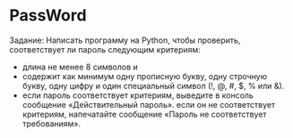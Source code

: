 # PassWord

Задание:
Написать программу на Python, чтобы проверить, соответствует ли пароль следующим критериям:
- длина не менее 8 символов и
- содержит как минимум одну прописную букву, одну строчную букву, одну цифру и один специальный символ (!, @, #, $, % или &).
- если пароль соответствует критериям, выведите в консоль сообщение «Действительный пароль». если он не соответствует критериям, напечатайте сообщение «Пароль не соответствует требованиям».
